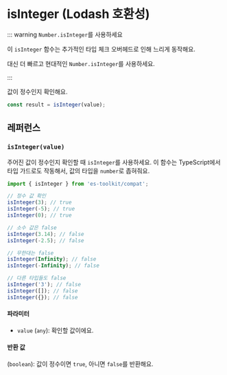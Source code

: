 # isInteger (Lodash 호환성)

::: warning `Number.isInteger`를 사용하세요

이 `isInteger` 함수는 추가적인 타입 체크 오버헤드로 인해 느리게 동작해요.

대신 더 빠르고 현대적인 `Number.isInteger`를 사용하세요.

:::

값이 정수인지 확인해요.

```typescript
const result = isInteger(value);
```

## 레퍼런스

### `isInteger(value)`

주어진 값이 정수인지 확인할 때 `isInteger`를 사용하세요. 이 함수는 TypeScript에서 타입 가드로도 작동해서, 값의 타입을 `number`로 좁혀줘요.

```typescript
import { isInteger } from 'es-toolkit/compat';

// 정수 값 확인
isInteger(3); // true
isInteger(-5); // true
isInteger(0); // true

// 소수 값은 false
isInteger(3.14); // false
isInteger(-2.5); // false

// 무한대는 false
isInteger(Infinity); // false
isInteger(-Infinity); // false

// 다른 타입들도 false
isInteger('3'); // false
isInteger([]); // false
isInteger({}); // false
```

#### 파라미터

- `value` (`any`): 확인할 값이에요.

#### 반환 값

(`boolean`): 값이 정수이면 `true`, 아니면 `false`를 반환해요.
